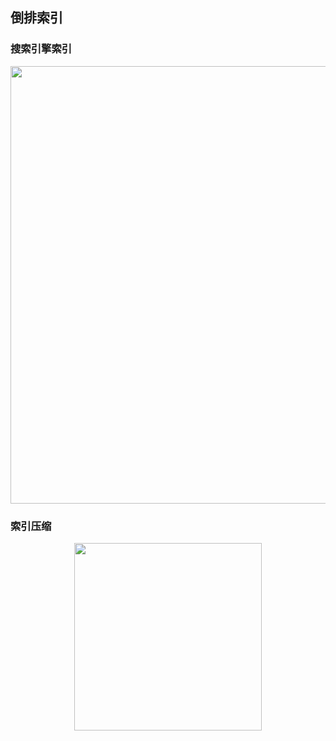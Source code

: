 ## 倒排索引

### 搜索引擎索引

<div align="center">    
    <img src="https://cdn.lichangao.com/wp-content/uploads/2019/11/搜索引擎索引.png" height=700px />
</div>

### 索引压缩

<div align="center">    
    <img src="https://cdn.lichangao.com/wp-content/uploads/2019/11/索引压缩.png" height=300px />
</div>
